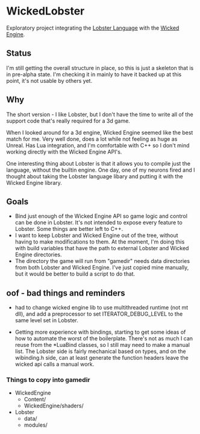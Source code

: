# WickedLobster
Exploratory project integrating the [Lobster Language](https://github.com/aardappel/lobster) 
with the [Wicked Engine](https://github.com/turanszkij/WickedEngine).  

## Status
I'm still getting the overall structure in place, so this is just a skeleton that
is in pre-alpha state.  I'm checking it in mainly to have it backed up at this point,
it's not usable by others yet. 

## Why

The short version - I like Lobster, but I don't have the time to write all
of the support code that's really required for a 3d game.

When I looked around for a 3d engine, Wicked Engine seemed like the best match
for me.  Very well done, does a lot while not feeling as huge as Unreal.  Has
Lua integration, and I'm comfortable with C++ so I don't mind working directly
with the Wicked Engine API's. 

One interesting thing about Lobster is that it allows you to compile just
the language, without the builtin engine. One day, one of my neurons
fired and I thought about taking the Lobster language libary and putting it
with the Wicked Engine library.

## Goals

- Bind just enough of the Wicked Engine API so game logic and control can be 
  done in Lobster.  It's not intended to expose every feature to Lobster. 
  Some things are better left to C++.
- I want to keep Lobster and Wicked Engine out of the tree, without having
  to make modifications to them.  At the moment, I'm doing this with build
  variables that have the path to external Lobster and Wicked Engine directories.
- The directory the game will run from "gamedir" needs data directories
  from both Lobster and Wicked Engine.  I've just copied mine manually, 
  but it would be better to build a script to do that. 


## oof - bad things and reminders
- had to change wicked engine lib to use multithreaded runtime (not mt dll), and
  add a preprocessor to set ITERATOR_DEBUG_LEVEL to the same level set in Lobster.

- Getting more experience with bindings, starting to get some ideas of how 
  to automate the worst of the boilerplate.  There's not as much I can reuse
  from the \*LuaBind classes, so I still may need to make a manual list.  The
  Lobster side is fairly mechanical based on types, and on the wibinding.h side, 
  can at least generate the function headers leave the wicked api calls a manual work.

### Things to copy into gamedir
- WickedEngine
    - Content/
    - WickedEngine/shaders/
- Lobster
    - data/
    - modules/
